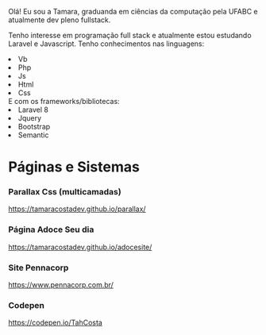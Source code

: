 Olá! Eu sou a Tamara, graduanda em ciências da computação pela UFABC e atualmente dev pleno fullstack.  

Tenho interesse em programação full stack e atualmente estou estudando Laravel e Javascript.
Tenho conhecimentos nas linguagens:
<li>Vb</li>
<li>Php</li>
<li>Js </li>
<li>Html</li>
<li>Css</li>
E com os frameworks/bibliotecas:
<li>Laravel 8</li>
<li>Jquery</li>
<li>Bootstrap</li>
<li>Semantic</li>

# Páginas e Sistemas

### Parallax Css (multicamadas)
https://tamaracostadev.github.io/parallax/

### Página Adoce Seu dia
https://tamaracostadev.github.io/adocesite/

### Site Pennacorp
https://www.pennacorp.com.br/

### Codepen
https://codepen.io/TahCosta
